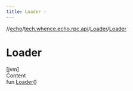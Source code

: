 ```yaml
---
title: Loader -
---
```

//[echo](../../index.md)/[tech.whence.echo.rpc.api](../index.md)/[Loader](index.md)/[Loader](-loader.md)



# Loader  
[jvm]  
Content  
fun [Loader](-loader.md)()  



